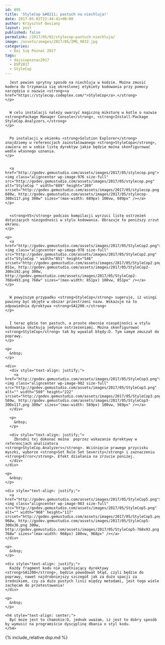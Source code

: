 ```yaml
---
id: 895
title: 'StyleCop &#8211; pastuch na niechluja!'
date: 2017-05-02T22:44:41+00:00
author: Krzysztof Owsiany
layout: post
published: false
permalink: /2017/05/02/stylecop-pastuch-niechluja/
image: /assets/images/2017/05/IMG_9832.jpg
categories:
  - Daj Się Poznać 2017
tags:
  - dajsiepoznac2017
  - DSP2017
  - StyleCop
---
```

<div id="dslc-theme-content">
  <div id="dslc-theme-content-inner">

      Jest pewien sprytny sposób na niechluja w kodzie. Można zmusić kodera do trzymania się określonej etykiety kodowania przy pomocy narzędzia o nazwie <strong><a href="https://stylecop.codeplex.com/">StyleCop</a>.</strong>
    </p>
    

      W celu instalacji należy uwarzyć magiczną miksturę w kotle o nazwie <strong>Package Manager Console</strong>, <strong>Install-Package StyleCop.Analyzers.</strong>
    </p>
    

      Po instalacji w okienku <strong>Solution Explorer</strong> znajdziemy w referencjach zainstalowanego <strong>StyleCopa</strong>, zawiera on w sobie listę dyrektyw jakie będzie można skonfigurować wedle własnego uznania.
    </p>
    

      <a href="http://godev.gemustudio.com/assets/images/2017/05/stylecop.png"><img class="aligncenter wp-image-976 size-full" src="http://godev.gemustudio.com/assets/images/2017/05/stylecop.png" alt="StyleCop " width="689" height="269" srcset="http://godev.gemustudio.com/assets/images/2017/05/stylecop.png 689w, http://godev.gemustudio.com/assets/images/2017/05/stylecop-300x117.png 300w" sizes="(max-width: 689px) 100vw, 689px" /></a>
    </p>
    

      <strong>VS</strong> podczas kompilacji wyrzuci listę ostrzeżeń dotyczących niezgodności w stylu kodowania. Obrazuje to poniższy zrzut ekranu.
    </p>
    
    <p>
      <a href="http://godev.gemustudio.com/assets/images/2017/05/StyleCop2.png"><img class="aligncenter wp-image-978 size-full" src="http://godev.gemustudio.com/assets/images/2017/05/StyleCop2.png" alt="StyleCop " width="851" height="546" srcset="http://godev.gemustudio.com/assets/images/2017/05/StyleCop2.png 851w, http://godev.gemustudio.com/assets/images/2017/05/StyleCop2-300x192.png 300w, http://godev.gemustudio.com/assets/images/2017/05/StyleCop2-768x493.png 768w" sizes="(max-width: 851px) 100vw, 851px" /></a>
    </p>
    

      W powyższym przypadku <strong>StyleCop</strong> sugeruje, iż usingi powinny być objęte w obszar przestrzeni nazw. Wskazuje na to odpowiednia dyrektywa <strong>SA1200.</strong>
    </p>
    

      I teraz gdzie ten pastuch, a proste obecnie niespójności w stylu kodowania skutkują jedynie ostrzeżeniami. Można skonfigurować <strong>StyleCop</strong> tak by wywalał błędy:D. Tym samym zmuszał do poprawy.
    </p>
    
    <p>
      &nbsp;
    </p>
    
    <div>
      <div style="text-align: justify;">
        <a href="http://godev.gemustudio.com/assets/images/2017/05/StyleCop3.png"><img class="aligncenter wp-image-982 size-full" src="http://godev.gemustudio.com/assets/images/2017/05/StyleCop3.png" alt="" width="569" height="222" srcset="http://godev.gemustudio.com/assets/images/2017/05/StyleCop3.png 569w, http://godev.gemustudio.com/assets/images/2017/05/StyleCop3-300x117.png 300w" sizes="(max-width: 569px) 100vw, 569px" /></a>
      </div>
      
      <p>
        &nbsp;
      </p>
      
      <div style="text-align: justify;">
        Zbrodni tej dokonać można  poprzez wskazanie dyrektywy w referencjach analizatora <strong>StyleCop.Analyzers</strong>. Wciśnięcie prawego przycisku myszki, wyborze <strong>Set Rule Set Severity</strong> i zaznaczeniu <strong>Error</strong>. Efekt działania na zrzucie poniżej.
      </div>
    </div>
    
    <p>
      &nbsp;
    </p>
    
    <div style="text-align: justify;">
      <a href="http://godev.gemustudio.com/assets/images/2017/05/StyleCop5.png"><img class="aligncenter wp-image-983 size-full" src="http://godev.gemustudio.com/assets/images/2017/05/StyleCop5.png" alt="" width="968" height="117" srcset="http://godev.gemustudio.com/assets/images/2017/05/StyleCop5.png 968w, http://godev.gemustudio.com/assets/images/2017/05/StyleCop5-300x36.png 300w, http://godev.gemustudio.com/assets/images/2017/05/StyleCop5-768x93.png 768w" sizes="(max-width: 968px) 100vw, 968px" /></a>
    </div>
    
    <p>
      &nbsp;
    </p>
    
    <div style="text-align: justify;">
      Każdy fragment kodu nie spełniający dyrektywy <strong>SA1200</strong>, będzie powodował błąd, czyli będzie do poprawy, nawet najdrobniejszy szczegół jak za dużo spacji za średnikiem, czy za dużo pustych linii między metodami, jest tego wiele zachęcam do przetestowania!
    </div>
    
    <p>
      &nbsp;
    </p>
    
    <h4 style="text-align: center;">
      Być może jest to chamskie:D, jednak uważam, iż jest to dobry sposób by wymusić na programiście dyscyplinę dbania o styl kodu.
    </h4>
    
{% include_relative dsp.md %}